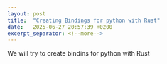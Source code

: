 ```yaml
---
layout: post
title:  "Creating Bindings for python with Rust"
date:   2025-06-27 20:57:39 +0200
excerpt_separator: <!--more-->
---
```


We will try to create bindins for python with Rust
<!--more-->